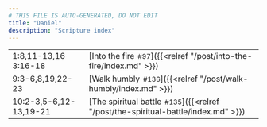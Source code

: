 ```yaml
---
# THIS FILE IS AUTO-GENERATED, DO NOT EDIT
title: "Daniel"
description: "Scripture index"
---
```


|  |  |
| --- | --- |
| 1:8,11-13,16 <br/> 3:16-18 | [Into the fire<span style="font-size:smaller; padding-left:0.5em;">#97</span>]({{<relref "/post/into-the-fire/index.md" >}}) |
| 9:3-6,8,19,22-23 | [Walk humbly<span style="font-size:smaller; padding-left:0.5em;">#136</span>]({{<relref "/post/walk-humbly/index.md" >}}) |
| 10:2-3,5-6,12-13,19-21 | [The spiritual battle<span style="font-size:smaller; padding-left:0.5em;">#135</span>]({{<relref "/post/the-spiritual-battle/index.md" >}}) |

